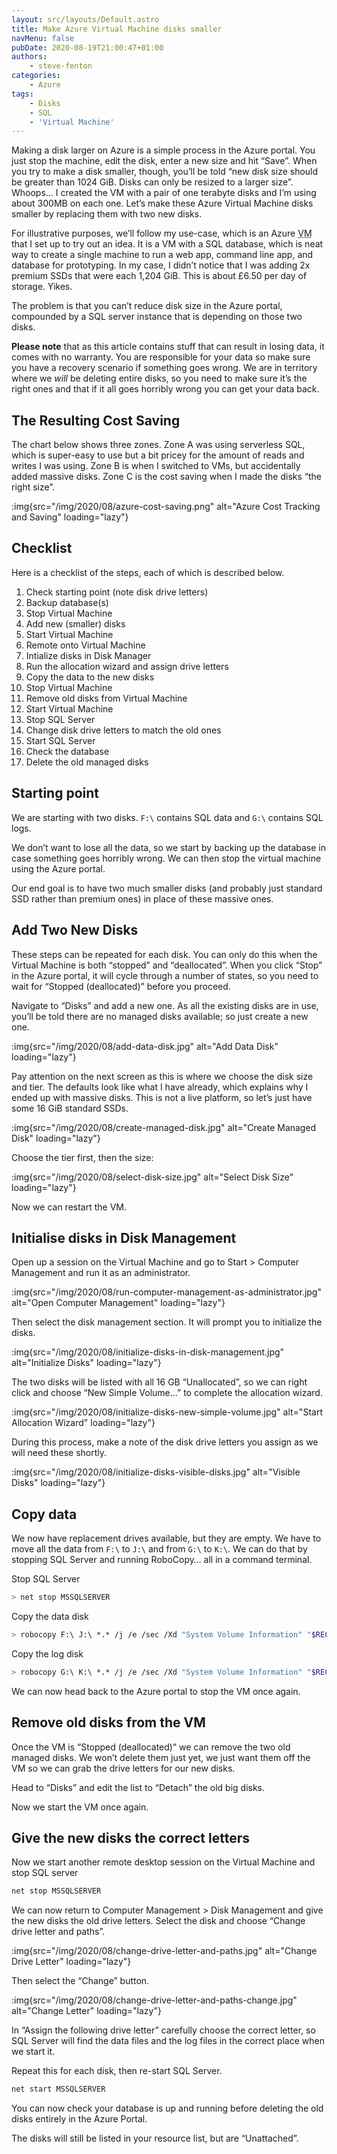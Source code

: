 ```yaml
---
layout: src/layouts/Default.astro
title: Make Azure Virtual Machine disks smaller
navMenu: false
pubDate: 2020-08-19T21:00:47+01:00
authors:
    - steve-fenton
categories:
    - Azure
tags:
    - Disks
    - SQL
    - 'Virtual Machine'
---
```


Making a disk larger on Azure is a simple process in the Azure portal. You just stop the machine, edit the disk, enter a new size and hit “Save”. When you try to make a disk smaller, though, you’ll be told “new disk size should be greater than 1024 GiB. Disks can only be resized to a larger size”. Whoops… I created the VM with a pair of one terabyte disks and I’m using about 300MB on each one. Let’s make these Azure Virtual Machine disks smaller by replacing them with two new disks.

For illustrative purposes, we’ll follow my use-case, which is an Azure <abbr title="Virtual Machine">VM</abbr> that I set up to try out an idea. It is a VM with a SQL database, which is neat way to create a single machine to run a web app, command line app, and database for prototyping. In my case, I didn’t notice that I was adding 2x premium SSDs that were each 1,204 GiB. This is about £6.50 per day of storage. Yikes.

The problem is that you can’t reduce disk size in the Azure portal, compounded by a SQL server instance that is depending on those two disks.

**Please note** that as this article contains stuff that can result in losing data, it comes with no warranty. You are responsible for your data so make sure you have a recovery scenario if something goes wrong. We are in territory where we *will* be deleting entire disks, so you need to make sure it’s the right ones and that if it all goes horribly wrong you can get your data back.

## The Resulting Cost Saving

The chart below shows three zones. Zone A was using serverless SQL, which is super-easy to use but a bit pricey for the amount of reads and writes I was using. Zone B is when I switched to VMs, but accidentally added massive disks. Zone C is the cost saving when I made the disks “the right size”.

:img{src="/img/2020/08/azure-cost-saving.png" alt="Azure Cost Tracking and Saving" loading="lazy"}

## Checklist

Here is a checklist of the steps, each of which is described below.

1. Check starting point (note disk drive letters)
2. Backup database(s)
3. Stop Virtual Machine
4. Add new (smaller) disks
5. Start Virtual Machine
6. Remote onto Virtual Machine
7. Intialize disks in Disk Manager
8. Run the allocation wizard and assign drive letters
9. Copy the data to the new disks
10. Stop Virtual Machine
11. Remove old disks from Virtual Machine
12. Start Virtual Machine
13. Stop SQL Server
14. Change disk drive letters to match the old ones
15. Start SQL Server
16. Check the database
17. Delete the old managed disks

## Starting point

We are starting with two disks. `F:\` contains SQL data and `G:\` contains SQL logs.

We don’t want to lose all the data, so we start by backing up the database in case something goes horribly wrong. We can then stop the virtual machine using the Azure portal.

Our end goal is to have two much smaller disks (and probably just standard SSD rather than premium ones) in place of these massive ones.

## Add Two New Disks

These steps can be repeated for each disk. You can only do this when the Virtual Machine is both “stopped” and “deallocated”. When you click “Stop” in the Azure portal, it will cycle through a number of states, so you need to wait for “Stopped (deallocated)” before you proceed.

Navigate to “Disks” and add a new one. As all the existing disks are in use, you’ll be told there are no managed disks available; so just create a new one.

:img{src="/img/2020/08/add-data-disk.jpg" alt="Add Data Disk" loading="lazy"}

Pay attention on the next screen as this is where we choose the disk size and tier. The defaults look like what I have already, which explains why I ended up with massive disks. This is not a live platform, so let’s just have some 16 GiB standard SSDs.

:img{src="/img/2020/08/create-managed-disk.jpg" alt="Create Managed Disk" loading="lazy"}

Choose the tier first, then the size:

:img{src="/img/2020/08/select-disk-size.jpg" alt="Select Disk Size" loading="lazy"}

Now we can restart the VM.

## Initialise disks in Disk Management

Open up a session on the Virtual Machine and go to Start > Computer Management and run it as an administrator.

:img{src="/img/2020/08/run-computer-management-as-administrator.jpg" alt="Open Computer Management" loading="lazy"}

Then select the disk management section. It will prompt you to initialize the disks.

:img{src="/img/2020/08/initialize-disks-in-disk-management.jpg" alt="Initialize Disks" loading="lazy"}

The two disks will be listed with all 16 GB “Unallocated”, so we can right click and choose “New Simple Volume…” to complete the allocation wizard.

:img{src="/img/2020/08/initialize-disks-new-simple-volume.jpg" alt="Start Allocation Wizard" loading="lazy"}

During this process, make a note of the disk drive letters you assign as we will need these shortly.

:img{src="/img/2020/08/initialize-disks-visible-disks.jpg" alt="Visible Disks" loading="lazy"}

## Copy data

We now have replacement drives available, but they are empty. We have to move all the data from `F:\` to `J:\` and from `G:\` to `K:\`. We can do that by stopping SQL Server and running RoboCopy… all in a command terminal.

Stop SQL Server

```bash
> net stop MSSQLSERVER
```

Copy the data disk

```bash
> robocopy F:\ J:\ *.* /j /e /sec /Xd "System Volume Information" "$RECYCLE.BIN" /Xo
```

Copy the log disk

```bash
> robocopy G:\ K:\ *.* /j /e /sec /Xd "System Volume Information" "$RECYCLE.BIN" /Xo
```

We can now head back to the Azure portal to stop the VM once again.

## Remove old disks from the VM

Once the VM is “Stopped (deallocated)” we can remove the two old managed disks. We won’t delete them just yet, we just want them off the VM so we can grab the drive letters for our new disks.

Head to “Disks” and edit the list to “Detach” the old big disks.

Now we start the VM once again.

## Give the new disks the correct letters

Now we start another remote desktop session on the Virtual Machine and stop SQL server

```bash
net stop MSSQLSERVER
```

We can now return to Computer Management > Disk Management and give the new disks the old drive letters. Select the disk and choose “Change drive letter and paths”.

:img{src="/img/2020/08/change-drive-letter-and-paths.jpg" alt="Change Drive Letter" loading="lazy"}

Then select the “Change” button.

:img{src="/img/2020/08/change-drive-letter-and-paths-change.jpg" alt="Change Letter" loading="lazy"}

In “Assign the following drive letter” carefully choose the correct letter, so SQL Server will find the data files and the log files in the correct place when we start it.

Repeat this for each disk, then re-start SQL Server.

```bash
net start MSSQLSERVER
```

You can now check your database is up and running before deleting the old disks entirely in the Azure Portal.

The disks will still be listed in your resource list, but are “Unattached”.